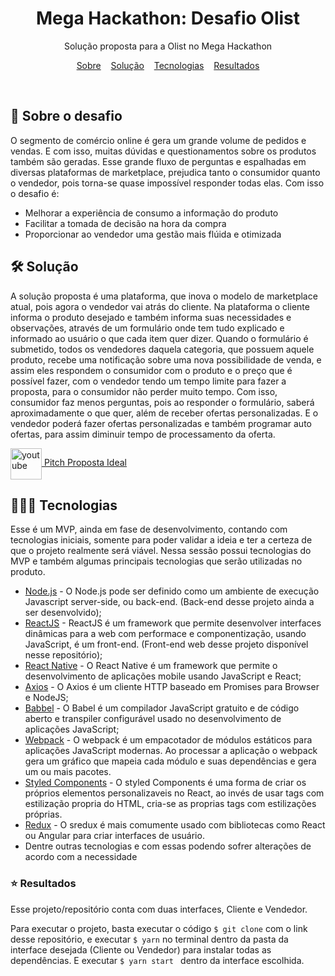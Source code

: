 <h1 align="center"> 
  Mega Hackathon: Desafio Olist 
</h1>

<p align="center">
  Solução proposta para a Olist no Mega Hackathon
</p>
<p align="center">
  <a href="#sobre">Sobre</a>&nbsp;&nbsp;&nbsp;&nbsp;<a href="#solucao">Solução</a>&nbsp;&nbsp;&nbsp;&nbsp;<a href="#tecnologias">Tecnologias</a>&nbsp;&nbsp;&nbsp;&nbsp;<a href="#resultados">Resultados</a>
</p>

<br>

<h2 id="sobre"> 🚀 Sobre o desafio </h2>

<p>
  O segmento de comércio online é gera um grande volume de pedidos e vendas. E com isso, muitas dúvidas e questionamentos sobre os produtos também são geradas. Esse grande fluxo de perguntas e espalhadas em diversas plataformas de marketplace, prejudica tanto o consumidor quanto o vendedor, pois torna-se quase impossível responder todas elas. Com isso o desafio é:
  <ul>
    <li>Melhorar a experiência de consumo a informação do produto</li>
    <li>Facilitar a tomada de decisão na hora da compra</li>
    <li>Proporcionar ao vendedor uma gestão mais flúida e otimizada</li>
  </ul>
</p>

<h2 id="solucao"> 🛠 Solução</h2>
<p> A solução proposta é uma plataforma, que inova o modelo de marketplace atual, pois agora o vendedor vai atrás do cliente. Na plataforma o cliente informa o produto desejado e também informa suas necessidades e observações, através de um formulário onde tem tudo explicado e informado ao usuário o que cada item quer dizer. Quando o formulário é submetido, todos os vendedores daquela categoria, que possuem aquele produto, recebe uma notificação sobre uma nova possibilidade de venda, e assim eles respondem o consumidor com o produto e o preço que é possível fazer, com o vendedor tendo um tempo limite para fazer a proposta, para o consumidor não perder muito tempo. Com isso, consumidor faz menos perguntas, pois ao responder o formulário, saberá aproximadamente o que quer, além de receber ofertas personalizadas. E o vendedor poderá fazer ofertas personalizadas e também programar auto ofertas, para assim diminuir tempo de processamento da oferta.
</p>
<p>
  <a href="https://youtu.be/0AVP-EYQEOk" target="_blank">
    <img align="center" src="https://cdn.icon-icons.com/icons2/1584/PNG/512/3721679-youtube_108064.png" alt="youtube" width="50px" height="50px">
    Pitch Proposta Ideal
  </a>
</p>

<h2 id="tecnologias" > 👨🏻‍💻 Tecnologias </h2>
<p> Esse é um MVP, ainda em fase de desenvolvimento, contando com tecnologias iniciais, somente para poder validar a ideia e ter a certeza de que o projeto realmente será viável.
  Nessa sessão possui tecnologias do MVP e também algumas principais tecnologias que serão utilizadas no produto.
  <ul>
    <li>
      <a href="Nodejs.org">Node.js</a> - O Node.js pode ser definido como um ambiente de execução Javascript server-side, ou back-end.
      (Back-end desse projeto ainda a ser desenvolvido);
    </li>
    <li>
      <a href="https://pt-br.reactjs.org/">ReactJS</a> - ReactJS é um framework que permite desenvolver interfaces dinâmicas para a web com performace e componentização, usando JavaScript, é um front-end.
      (Front-end web desse projeto disponível nesse repositório);
    </li>
    <li>
      <a href="https://reactnative.dev/">React Native</a> 
      - O React Native é um framework que permite o desenvolvimento de aplicações mobile usando JavaScript e React;
    </li>
    <li>
      <a href="https://github.com/axios/axios">Axios</a> 
      - O Axios é um cliente HTTP baseado em Promises para Browser e NodeJS;
    </li>
    <li>
      <a href="https://babeljs.io/">Babbel</a> 
      - O Babel é um compilador JavaScript gratuito e de código aberto e transpiler configurável usado no desenvolvimento de aplicações JavaScript;
    </li>
    <li>
      <a href="https://webpack.js.org/">Webpack</a>
      - O webpack é um empacotador de módulos estáticos para aplicações JavaScript modernas. Ao processar a aplicação o webpack gera um gráfico que mapeia cada módulo e suas dependências e gera um ou mais pacotes.
     </li>
     <li>
      <a href="https://styled-components.com/">Styled Components</a>
      - O styled Components é uma forma de criar os próprios elementos personalizaveis no React, ao invés de usar tags com estilização propria do HTML, cria-se as proprias tags com estilizações próprias.
     </li>
     <li>
      <a href="https://redux.js.org/">Redux</a>
      - O sredux é mais comumente usado com bibliotecas como React ou Angular para criar interfaces de usuário.
     </li>
     <li>
      Dentre outras tecnologias e com essas podendo sofrer alterações de acordo com a necessidade
     </li>
  </ul>
</p>

<h3 id="resultados"> ⭐ Resultados </h3>
<p> Esse projeto/repositório conta com duas interfaces, Cliente e Vendedor. </p>
<p> Para executar o projeto, basta executar o código <code>$ git clone</code> com o link desse repositório, e executar <code>$ yarn</code> no terminal dentro da pasta da interface desejada (Cliente ou Vendedor) para instalar todas as dependências. E executar <code>$ yarn start </code> dentro da interface escolhida.
</p>
